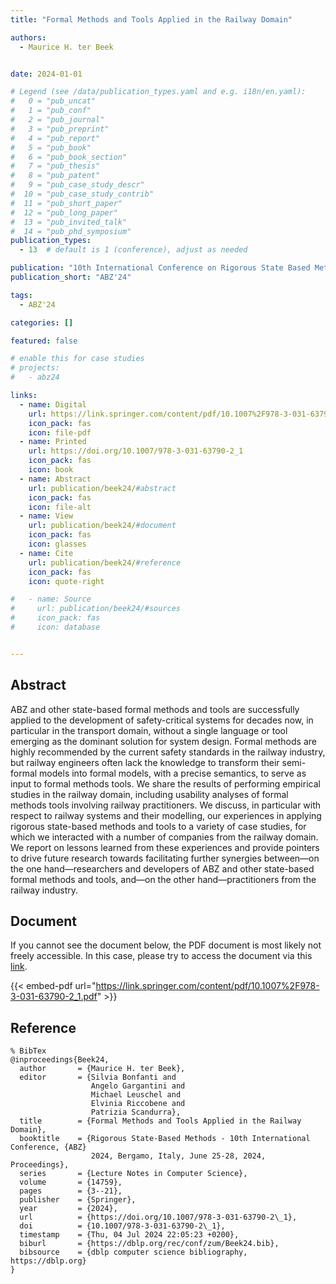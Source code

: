 ```yaml
---
title: "Formal Methods and Tools Applied in the Railway Domain"

authors:
  - Maurice H. ter Beek


date: 2024-01-01

# Legend (see /data/publication_types.yaml and e.g. i18n/en.yaml): 
#   0 = "pub_uncat"
#   1 = "pub_conf"
#   2 = "pub_journal"
#   3 = "pub_preprint"
#   4 = "pub_report"
#   5 = "pub_book"
#   6 = "pub_book_section"
#   7 = "pub_thesis"
#   8 = "pub_patent"
#   9 = "pub_case_study_descr"
#  10 = "pub_case_study_contrib"
#  11 = "pub_short_paper"
#  12 = "pub_long_paper"
#  13 = "pub_invited_talk"
#  14 = "pub_phd_symposium"
publication_types:
  - 13  # default is 1 (conference), adjust as needed

publication: "10th International Conference on Rigorous State Based Methods (ABZ'24)"
publication_short: "ABZ'24"

tags:
  - ABZ'24

categories: []

featured: false

# enable this for case studies
# projects:
#   - abz24

links:
  - name: Digital
    url: https://link.springer.com/content/pdf/10.1007%2F978-3-031-63790-2_1.pdf
    icon_pack: fas
    icon: file-pdf
  - name: Printed
    url: https://doi.org/10.1007/978-3-031-63790-2_1
    icon_pack: fas
    icon: book
  - name: Abstract
    url: publication/beek24/#abstract
    icon_pack: fas
    icon: file-alt
  - name: View
    url: publication/beek24/#document
    icon_pack: fas
    icon: glasses
  - name: Cite
    url: publication/beek24/#reference
    icon_pack: fas
    icon: quote-right

#   - name: Source
#     url: publication/beek24/#sources
#     icon_pack: fas
#     icon: database


---
```


## Abstract

ABZ and other state-based formal methods and tools are successfully applied to the development of safety-critical systems for decades now, in particular in the transport domain, without a single language or tool emerging as the dominant solution for system design. Formal methods are highly recommended by the current safety standards in the railway industry, but railway engineers often lack the knowledge to transform their semi-formal models into formal models, with a precise semantics, to serve as input to formal methods tools. We share the results of performing empirical studies in the railway domain, including usability analyses of formal methods tools involving railway practitioners. We discuss, in particular with respect to railway systems and their modelling, our experiences in applying rigorous state-based methods and tools to a variety of case studies, for which we interacted with a number of companies from the railway domain. We report on lessons learned from these experiences and provide pointers to drive future research towards facilitating further synergies between—on the one hand—researchers and developers of ABZ and other state-based formal methods and tools, and—on the other hand—practitioners from the railway industry.

## Document

If you cannot see the document below, the PDF document is most likely not freely accessible. In this case, please try to access the document via this <a href="https://link.springer.com/content/pdf/10.1007%2F978-3-031-63790-2_1.pdf">link</a>.

{{< embed-pdf url="https://link.springer.com/content/pdf/10.1007%2F978-3-031-63790-2_1.pdf" >}}

## Reference

```
% BibTex
@inproceedings{Beek24,
  author       = {Maurice H. ter Beek},
  editor       = {Silvia Bonfanti and
                  Angelo Gargantini and
                  Michael Leuschel and
                  Elvinia Riccobene and
                  Patrizia Scandurra},
  title        = {Formal Methods and Tools Applied in the Railway Domain},
  booktitle    = {Rigorous State-Based Methods - 10th International Conference, {ABZ}
                  2024, Bergamo, Italy, June 25-28, 2024, Proceedings},
  series       = {Lecture Notes in Computer Science},
  volume       = {14759},
  pages        = {3--21},
  publisher    = {Springer},
  year         = {2024},
  url          = {https://doi.org/10.1007/978-3-031-63790-2\_1},
  doi          = {10.1007/978-3-031-63790-2\_1},
  timestamp    = {Thu, 04 Jul 2024 22:05:23 +0200},
  biburl       = {https://dblp.org/rec/conf/zum/Beek24.bib},
  bibsource    = {dblp computer science bibliography, https://dblp.org}
}


```

<!-- # add information for case study papers (if available)
## Sources

- **Used formal method:**
  [ASM](/method/asm)
- **Resources and tools:**
  Asmeta

For more information, please contact the <a href ="mailto:silvia.bonfanti@unibg.it;arcaini@nii.ac.jp;angelo.gargantini@unibg.it;scandurra@unibg.it;elvinia.riccobene@unimi.it">authors</a>-->


